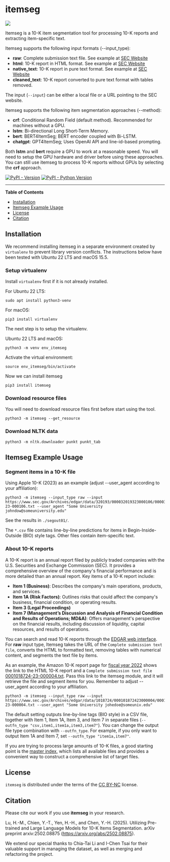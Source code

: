 # itemseg

![](https://raw.githubusercontent.com/hsinmin/itemseg/main/ITEMSEG%20LOGO1%20SMALL.jpg)

Itemseg is a 10-K item segmentation tool for processing 10-K reports and extracting item-specific text.

Itemseg supports the following input formats (--input_type):
* **raw**: Complete submission text file. See example at [SEC Website](https://www.sec.gov/Archives/edgar/data/789019/000156459020034944/0001564590-20-034944.txt)
* **html**: 10-K report in HTML format. See example at [SEC Website](https://www.sec.gov/Archives/edgar/data/789019/000156459020034944/msft-10k_20200630.htm)
* **native_text**: 10-K report in pure text format. See example at [SEC Website](https://www.sec.gov/Archives/edgar/data/789019/000103221001501099/d10k.txt)
* **cleaned_text**: 10-K report converted to pure text format with tables removed.

The input (`--input`) can be either a local file or a URL pointing to the SEC website.

Itemseg supports the following item segmentation approaches (--method):
* **crf**: Conditional Random Field (default method). Recommended for machines without a GPU.
* **lstm**: Bi-directional Long Short-Term Memory.
* **bert**: BERT4ItemSeg; BERT encoder coupled with Bi-LSTM.
* **chatgpt**: GPT4ItemSeg; Uses OpenAI API and line-id-based prompting.

Both **lstm** and **bert** require a GPU to work at a reasonable speed. You will need to setup the GPU hardware and driver before using these approaches. You can still use itemseg to process 10-K reports without GPUs by selecting the **crf** approach. 

[![PyPI - Version](https://img.shields.io/pypi/v/itemseg.svg)](https://pypi.org/project/itemseg)
[![PyPI - Python Version](https://img.shields.io/pypi/pyversions/itemseg.svg)](https://pypi.org/project/itemseg)

-----

**Table of Contents**

- [Installation](#installation)
- [Itemseg Example Usage](#itemseg-example-usage)
- [License](#license)
- [Citation](#citation)

## Installation

We recommend installing itemseg in a separate environment created by `virtualenv` to prevent library version conflicts. The instructions below have been tested with Ubuntu 22 LTS and macOS 15.5.

### Setup virtualenv
Install `virtualenv` first if it is not already installed. 

For Ubuntu 22 LTS:
```console
sudo apt install python3-venv
```

For macOS:
```console
pip3 install virtualenv
```

The next step is to setup the virtualenv.

Ubuntu 22 LTS and macOS:
```console
python3 -m venv env_itemseg
```

Activate the virtual environment:
```console
source env_itemseg/bin/activate
```

Now we can install itemseg
```console
pip3 install itemseg
```

### Download resource files
You will need to download resource files first before start using the tool.
```console
python3 -m itemseg --get_resource
```

### Download NLTK data
```console
python3 -m nltk.downloader punkt punkt_tab
```

## Itemseg Example Usage

### Segment items in a 10-K file
Using Apple 10-K (2023) as an example (adjust --user_agent according to your affiliation):
```console
python3 -m itemseg --input_type raw --input https://www.sec.gov/Archives/edgar/data/320193/000032019323000106/0000320193-23-000106.txt --user_agent "Some University johndow@someuniversity.edu"
```

See the results in `./segout01/`.

The `*.csv` file contains line-by-line predictions for items in Begin-Inside-Outside (BIO) style tags. Other files contain item-specific text.

### About 10-K reports
A 10-K report is an annual report filed by publicly traded companies with the U.S. Securities and Exchange Commission (SEC). It provides a comprehensive overview of the company's financial performance and is more detailed than an annual report. Key items of a 10-K report include:

* **Item 1 (Business)**: Describes the company's main operations, products, and services.
* **Item 1A (Risk Factors)**: Outlines risks that could affect the company's business, financial condition, or operating results.
* **Item 3 (Legal Proceedings)**
* **Item 7 (Management’s Discussion and Analysis of Financial Condition and Results of Operations; MD&A)**: Offers management's perspective on the financial results, including discussion of liquidity, capital resources, and results of operations.

You can search and read 10-K reports through the [EDGAR web interface](https://www.sec.gov/edgar/search-and-access).  For **raw** input type, Itemseg takes the URL of the `Complete submission text file`, converts the HTML to formatted text, removing tables with numerical content, and segments the text file by items.

As an example, the Amazon 10-K report page for [fiscal year 2022](https://www.sec.gov/Archives/edgar/data/1018724/000101872423000004/0001018724-23-000004-index.htm) shows the link to the HTML 10-K report and a `Complete submission text file` [0001018724-23-000004.txt](https://www.sec.gov/Archives/edgar/data/1018724/000101872423000004/0001018724-23-000004.txt). Pass this link to the itemseg module, and it will retrieve the file and segment items for you. Remember to adjust --user_agent according to your affiliation. 

```console
python3 -m itemseg --input_type raw --input https://www.sec.gov/Archives/edgar/data/1018724/000101872423000004/0001018724-23-000004.txt --user_agent "Some University johedoe@someuniv.edu"

```

The default setting outputs line-by-line tags (BIO style) in a CSV file, together with Item 1, Item 1A, Item 3, and Item 7 in separate files (`--outfn_type "csv,item1,item1a,item3,item7"`). You can change the output file type combination with `--outfn_type`. For example, if you only want to output Item 1A and Item 7, set `--outfn_type "item1a,item7"`.

If you are trying to process large amounts of 10-K files, a good starting point is the [master index](https://www.sec.gov/Archives/edgar/full-index/), which lists all available files and provides a convenient way to construct a comprehensive list of target files.

<!-- The module also comes with a script that allows you to run the module via the `itemseg` command. The default location (for Ubuntu) is at `~/.local/bin`. Add this location to your PATH to enable the `itemseg` command. -->

## License

`itemseg` is distributed under the terms of the [CC BY-NC](https://creativecommons.org/licenses/by-nc/4.0/) license.

## Citation

Please cite our work if you use **itemseg** in your research. 

Lu, H.-M., Chien, Y.-T., Yen, H.-H., and Chen, Y.-H. (2025). Utilizing Pre-trained and Large Language Models for 10-K Items Segmentation. arXiv preprint arxiv:2502.08875 (https://arxiv.org/abs/2502.08875).

We extend our special thanks to Chia-Tai Li and I-Chen Tsai for their valuable support in managing the dataset, as well as merging and refactoring the project.